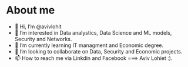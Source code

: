 # About me

- 👋 Hi, I’m @avivlohit
- 👀 I’m interested in Data analystics, Data Science and ML models, Security and Networks.
- 🌱 I’m currently learning IT managment and Economic degree.
- 💞️ I’m looking to collaborate on Data, Security and Economic projects.
- 📫 How to reach me via Linkdin and Facebook ===> Aviv Lohiet :).

<!---
avivlohit/avivlohit is a ✨ special ✨ repository because its `README.md` (this file) appears on your GitHub profile.
--->
